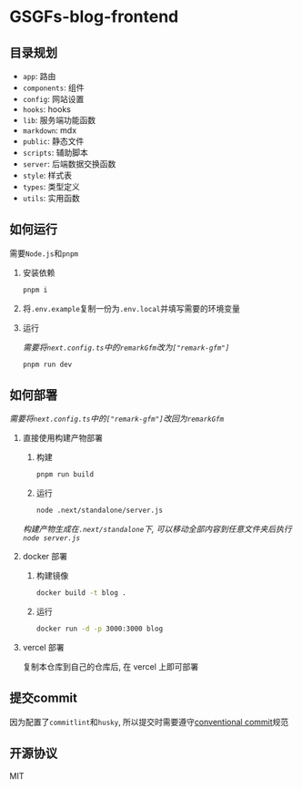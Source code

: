 # GSGFs-blog-frontend

## 目录规划

- `app`: 路由
- `components`: 组件
- `config`: 网站设置
- `hooks`: hooks
- `lib`: 服务端功能函数
- `markdown`: mdx
- `public`: 静态文件
- `scripts`: 辅助脚本
- `server`: 后端数据交换函数
- `style`: 样式表
- `types`: 类型定义
- `utils`: 实用函数

## 如何运行

需要`Node.js`和`pnpm`

1. 安装依赖

   ```bash
   pnpm i
   ```

2. 将`.env.example`复制一份为`.env.local`并填写需要的环境变量

3. 运行

   _需要将`next.config.ts`中的`remarkGfm`改为`["remark-gfm"]`_

   ```bash
   pnpm run dev
   ```

## 如何部署

_需要将`next.config.ts`中的`["remark-gfm"]`改回为`remarkGfm`_

1. 直接使用构建产物部署

   1. 构建

      ```bash
      pnpm run build
      ```

   2. 运行

      ```bash
      node .next/standalone/server.js
      ```

   _构建产物生成在`.next/standalone`下, 可以移动全部内容到任意文件夹后执行`node server.js`_

2. docker 部署

   1. 构建镜像

      ```bash
      docker build -t blog .
      ```

   2. 运行

      ```bash
      docker run -d -p 3000:3000 blog
      ```

3. vercel 部署

   复制本仓库到自己的仓库后, 在 vercel 上即可部署

## 提交commit

因为配置了`commitlint`和`husky`, 所以提交时需要遵守[conventional commit](https://www.conventionalcommits.org/zh-hans/v1.0.0/)规范

## 开源协议

MIT
